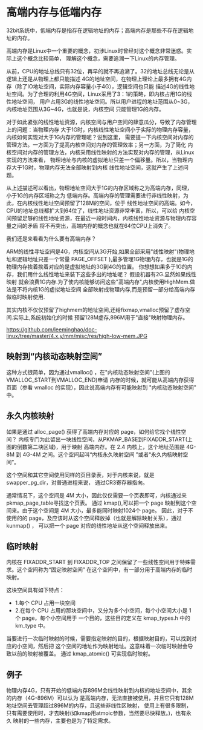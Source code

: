 高端内存与低端内存
========================================

32bit系统中，低端内存是指存在逻辑地址的内存；高端内存是那些不存在逻辑地址的内存。

高端内存是Linux中一个重要的概念，初涉Linux时曾经对这个概念非常迷惑。实际上这个概念比较简单，
理解这个概念，需要追溯一下Linux的内存管理。

从前，CPU的地址总线只有32位，再早的就不再追溯了。32的地址总线无论是从逻辑上还是从物理上都只能描述
4G的地址空间，在物理上理论上最多拥有4G内存（除了IO地址空间，实际内存容量小于4G），逻辑空间也只能
描述4G的线性地址空间。为了合理的利用4G空间，Linux采用了3：1的策略，即内核占用1G的线性地址空间，
用户占用3G的线性地址空间。所以用户进程的地址范围从0~3G，内核地址范围从3G~4G，也就是说，内核空间
只能管理1G的内存。

对于如此紧张的线性地址资源，内核空间与用户空间的肆意瓜分，导致了内存管理上的问题：当物理内存
大于1G时，内核线性地址空间小于实际的物理内存容量，内核如何实现对大于1G内存的管理呢？说到这里，
需要提一下内核空间对内存的管理方法。一方面为了提高内核空间对内存的管理效率；另一方面，为了简化
内核空间对内存的管理方法，内核采用线性映射的方法实现对内存的管理，从Linux实现的方法来看，
物理地址与内核的虚拟地址只差一个偏移量。所以，当物理内存大于1G时，物理内存无法全部映射到内核
线性地址空间，这就产生了上述问题。

从上述描述可以看出，物理地址空间大于1G的内存区域称之为高端内存，同理，小于1G的内存区域称之为
低端内存。高端内存的管理需要进行非线性映射，为此，在内核线性地址空间预留了128M的空间，位于
线性地址空间的高端。如今，CPU的地址总线都扩大到64位了，线性地址资源非常丰富，所以，可以给
内核空间预留足够的线性地址资源，在最近一段时间内，内核线性地址资源与物理内存容量之间的矛盾
将不再突出，高端内存的概念也就在64位CPU上消失了。

我们还是来看看为什么要有高端内存？

ARM的线性寻址空间是4G，内核空间从3G开始,如果全部采用"线性映射"(物理地址和逻辑地址只差一个常量
PAGE_OFFSET ),最多管理1G物理内存，也就是1G的物理内存挨着挨着对应的是虚拟地址的3G到4G的位置。
你想想如果多于1G的内存，我们用什么线性地址来装下这些多出的地址呢？ 假设机器有2G.显然如果线性映射
就会浪费1G内存.为了使内核能够访问这些"高端内存",内核使用HighMem.做法是不将内核1G的虚拟地址空间
全部映射成物理内存,而是预留一部分给高端内存做临时映射使用.

其实内核不仅仅预留了highmem的地址空间,还给fixmap,vmalloc预留了虚存空间.实际上,系统初始化的时候
预留128M虚存,896M用于"直接"映射物理内存。

https://github.com/leeminghao/doc-linux/tree/master/4.x.y/mm/misc/res/high-low-mem.JPG

映射到“内核动态映射空间”
----------------------------------------

这种方式很简单，因为通过vmalloc() ，在"内核动态映射空间"(上图的VMALLOC_START到VMALLOC_END)申请
内存的时候，就可能从高端内存获得页面（参看 vmalloc 的实现），因此说高端内存有可能映射到
"内核动态映射空间" 中。

永久内核映射
----------------------------------------

如果是通过 alloc_page() 获得了高端内存对应的 page，如何给它找个线性空间？
内核专门为此留出一块线性空间，从PKMAP_BASE到FIXADDR_START(上图的倒数第二块区域)，用于映射
高端内存。在 2.4 内核上，这个地址范围是 4G-8M 到 4G-4M 之间。这个空间起叫“内核永久映射空间
”或者“永久内核映射空间”。

这个空间和其它空间使用同样的页目录表，对于内核来说，就是swapper_pg_dir，对普通进程来说，
通过CR3寄存器指向。

通常情况下，这个空间是 4M 大小，因此仅仅需要一个页表即可，内核通过来pkmap_page_table寻找这个页表。
通过 kmap(),可以把一个 page 映射到这个空间来。由于这个空间是 4M 大小，最多能同时映射1024个 page。
因此，对于不使用的的 page，及应该时从这个空间释放掉（也就是解除映射关系），通过 kunmap() ，
可以把一个 page 对应的线性地址从这个空间释放出来。

临时映射
----------------------------------------

内核在 FIXADDR_START 到 FIXADDR_TOP 之间保留了一些线性空间用于特殊需求。这个空间称为“固定映射空间”
在这个空间中，有一部分用于高端内存的临时映射。

这块空间具有如下特点：

* 1.每个 CPU 占用一块空间
* 2.在每个 CPU 占用的那块空间中，又分为多个小空间，每个小空间大小是 1 个 page，每个小空间用于
    一个目的，这些目的定义在 kmap_types.h 中的 km_type 中。

当要进行一次临时映射的时候，需要指定映射的目的，根据映射目的，可以找到对应的小空间，然后把
这个空间的地址作为映射地址。这意味着一次临时映射会导致以前的映射被覆盖。
通过 kmap_atomic() 可实现临时映射。

例子
----------------------------------------

物理内存4G，只有开始的低端内存896M会线性映射到内核的地址空间中，其余的内存（4G-896M）可以认为
是高端内存，无法直接被使用，并且它只有128M地址空间去管理超过896M的内存，且这些非线性区映射，
使用上有很多限制，只有需要使用时，才去映射(如kmap用atmoic参数，当然要尽快释放。)，也有永久
映射的一些内存，主要也是为了特定需求。
